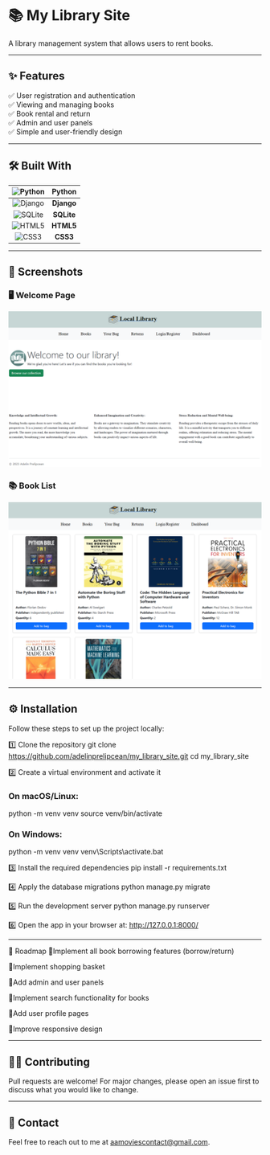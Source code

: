 # 📚 My Library Site

A library management system that allows users to rent books.

---

## ✨ Features

✅ User registration and authentication  
✅ Viewing and managing books  
✅ Book rental and return  
✅ Admin and user panels  
✅ Simple and user-friendly design  

---

## 🛠️ Built With

| ![Python](https://cdn.jsdelivr.net/gh/devicons/devicon/icons/python/python-original.svg) | **Python** |
| :---: | :---: |
| ![Django](https://cdn.jsdelivr.net/gh/devicons/devicon/icons/django/django-plain.svg) | **Django** |
| ![SQLite](https://cdn.jsdelivr.net/gh/devicons/devicon/icons/sqlite/sqlite-original.svg) | **SQLite** |
| ![HTML5](https://cdn.jsdelivr.net/gh/devicons/devicon/icons/html5/html5-original.svg) | **HTML5** |
| ![CSS3](https://cdn.jsdelivr.net/gh/devicons/devicon/icons/css3/css3-original.svg) | **CSS3** |

---

## 📸 Screenshots

### 🖥️ Welcome Page
![Dashboard Screenshot](screenshots/home.png)
### 📚 Book List
![Dashboard Screenshot](screenshots/books.png)

---

## ⚙️ Installation

Follow these steps to set up the project locally:

1️⃣ Clone the repository
git clone https://github.com/adelinprelipcean/my_library_site.git
cd my_library_site

2️⃣ Create a virtual environment and activate it
### On macOS/Linux:
python -m venv venv
source venv/bin/activate

### On Windows:
python -m venv venv
venv\Scripts\activate.bat

3️⃣ Install the required dependencies
pip install -r requirements.txt

4️⃣ Apply the database migrations
python manage.py migrate

5️⃣ Run the development server
python manage.py runserver

6️⃣ Open the app in your browser at: http://127.0.0.1:8000/

---

🔮 Roadmap
 🔧Implement all book borrowing features (borrow/return)

 🔧Implement shopping basket

 🔧Add admin and user panels

 🔧Implement search functionality for books

 🔧Add user profile pages

 🔧Improve responsive design

 ---

## 🤝🏻 Contributing
Pull requests are welcome! For major changes, please open an issue first to discuss what you would like to change.

---

## 📧 Contact
Feel free to reach out to me at aamoviescontact@gmail.com.
